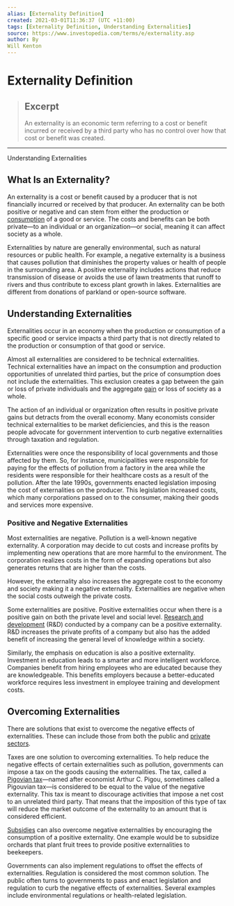 ```yaml
---
alias: [Externality Definition]
created: 2021-03-01T11:36:37 (UTC +11:00)
tags: [Externality Definition, Understanding Externalities]
source: https://www.investopedia.com/terms/e/externality.asp
author: By
Will Kenton
---
```


# Externality Definition

> ## Excerpt
> An externality is an economic term referring to a cost or benefit incurred or received by a third party who has no control over how that cost or benefit was created.

---

Understanding Externalities
## What Is an Externality?

An externality is a cost or benefit caused by a producer that is not financially incurred or received by that producer. An externality can be both positive or negative and can stem from either the production or [consumption](https://www.investopedia.com/ask/answers/061615/what-difference-between-induced-consumption-and-autonomous-consumption.asp) of a good or service. The costs and benefits can be both private—to an individual or an organization—or social, meaning it can affect society as a whole.

Externalities by nature are generally environmental, such as natural resources or public health. For example, a negative externality is a business that causes pollution that diminishes the property values or health of people in the surrounding area. A positive externality includes actions that reduce transmission of disease or avoids the use of lawn treatments that runoff to rivers and thus contribute to excess plant growth in lakes. Externalities are different from donations of parkland or open-source software.

## Understanding Externalities

Externalities occur in an economy when the production or consumption of a specific good or service impacts a third party that is not directly related to the production or consumption of that good or service.

Almost all externalities are considered to be technical externalities. Technical externalities have an impact on the consumption and production opportunities of unrelated third parties, but the price of consumption does not include the externalities. This exclusion creates a gap between the gain or loss of private individuals and the aggregate [gain](https://www.investopedia.com/terms/g/gain.asp) or loss of society as a whole.

The action of an individual or organization often results in positive private gains but detracts from the overall economy. Many economists consider technical externalities to be market deficiencies, and this is the reason people advocate for government intervention to curb negative externalities through taxation and regulation.

Externalities were once the responsibility of local governments and those affected by them. So, for instance, municipalities were responsible for paying for the effects of pollution from a factory in the area while the residents were responsible for their healthcare costs as a result of the pollution. After the late 1990s, governments enacted legislation imposing the cost of externalities on the producer. This legislation increased costs, which many corporations passed on to the consumer, making their goods and services more expensive.

### Positive and Negative Externalities

Most externalities are negative. Pollution is a well-known negative externality. A corporation may decide to cut costs and increase profits by implementing new operations that are more harmful to the environment. The corporation realizes costs in the form of expanding operations but also generates returns that are higher than the costs.

However, the externality also increases the aggregate cost to the economy and society making it a negative externality. Externalities are negative when the social costs outweigh the private costs.

Some externalities are positive. Positive externalities occur when there is a positive gain on both the private level and social level. [Research and development](https://www.investopedia.com/terms/r/randd.asp) (R&D) conducted by a company can be a positive externality. R&D increases the private profits of a company but also has the added benefit of increasing the general level of knowledge within a society.

Similarly, the emphasis on education is also a positive externality. Investment in education leads to a smarter and more intelligent workforce. Companies benefit from hiring employees who are educated because they are knowledgeable. This benefits employers because a better-educated workforce requires less investment in employee training and development costs.

## Overcoming Externalities

There are solutions that exist to overcome the negative effects of externalities. These can include those from both the public and [private sectors](https://www.investopedia.com/terms/p/private-sector.asp).

Taxes are one solution to overcoming externalities. To help reduce the negative effects of certain externalities such as pollution, governments can impose a tax on the goods causing the externalities. The tax, called a [Pigovian tax](https://www.investopedia.com/terms/p/pigoviantax.asp)—named after economist Arthur C. Pigou, sometimes called a Pigouvian tax—is considered to be equal to the value of the negative externality. This tax is meant to discourage activities that impose a net cost to an unrelated third party. That means that the imposition of this type of tax will reduce the market outcome of the externality to an amount that is considered efficient.

[Subsidies](https://www.investopedia.com/terms/s/subsidy.asp) can also overcome negative externalities by encouraging the consumption of a positive externality. One example would be to subsidize orchards that plant fruit trees to provide positive externalities to beekeepers.

Governments can also implement regulations to offset the effects of externalities. Regulation is considered the most common solution. The public often turns to governments to pass and enact legislation and regulation to curb the negative effects of externalities. Several examples include environmental regulations or health-related legislation.

